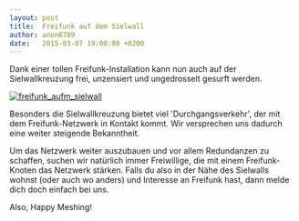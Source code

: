 ```yaml
---
layout: post
title:  Freifunk auf dem Sielwall
author: anon6789
date:   2015-03-07 19:00:00 +0200
---
```


Dank einer tollen Freifunk-Installation kann nun auch auf der Sielwallkreuzung frei, unzensiert und ungedrosselt gesurft werden.

<a href="/blog/files/2015-03-07/sielwall.jpg"><img src="/blog/files/2015-03-07/sielwall.jpgsielwall_thumb.jpg" alt="freifunk_aufm_sielwall"></a>

Besonders die Sielwallkreuzung bietet viel 'Durchgangsverkehr', der mit dem Freifunk-Netzwerk in Kontakt kommt. Wir versprechen uns dadurch eine weiter steigende Bekanntheit.

Um das Netzwerk weiter auszubauen und vor allem Redundanzen zu schaffen, suchen wir natürlich immer Freiwillige, die mit einem Freifunk-Knoten das Netzwerk stärken. Falls du also in 
der Nähe des Sielwalls wohnst (oder auch wo anders) und Interesse an Freifunk hast, dann melde dich doch einfach bei uns. 

Also, Happy Meshing!
